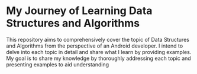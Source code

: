# My Journey of Learning Data Structures and Algorithms

This repository aims to comprehensively cover the topic of Data Structures and Algorithms from the perspective of an Android developer. 
I intend to delve into each topic in detail and share what I learn by providing examples. 
My goal is to share my knowledge by thoroughly addressing each topic and presenting examples to aid understanding
